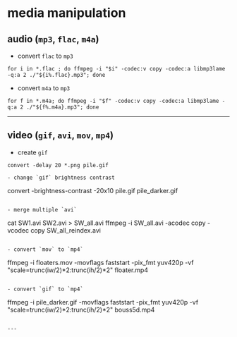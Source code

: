 
# media manipulation

## audio (`mp3`, `flac`, `m4a`)

- convert `flac` to `mp3`
```
for i in *.flac ; do ffmpeg -i "$i" -codec:v copy -codec:a libmp3lame -q:a 2 ./"${i%.flac}.mp3"; done
```

- convert `m4a` to `mp3`
```
for f in *.m4a; do ffmpeg -i "$f" -codec:v copy -codec:a libmp3lame -q:a 2 ./"${f%.m4a}.mp3"; done
```

---

## video (`gif`, `avi`, `mov`, `mp4`)

- create `gif`
```
convert -delay 20 *.png pile.gif

- change `gif` brightness contrast 
```
convert -brightness-contrast -20x10 pile.gif pile_darker.gif
```

- merge multiple `avi`
```
cat SW1.avi SW2.avi > SW_all.avi
ffmpeg -i SW_all.avi -acodec copy -vcodec copy SW_all_reindex.avi
```

- convert `mov` to `mp4`
```
ffmpeg -i floaters.mov -movflags faststart -pix_fmt yuv420p -vf "scale=trunc(iw/2)*2:trunc(ih/2)*2" floater.mp4
```

- convert `gif` to `mp4`
```
ffmpeg -i pile_darker.gif -movflags faststart -pix_fmt yuv420p -vf "scale=trunc(iw/2)*2:trunc(ih/2)*2" bouss5d.mp4
```

---